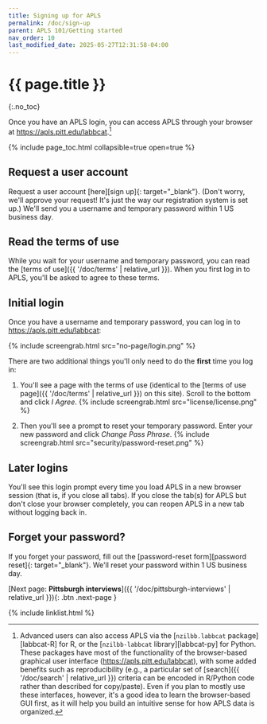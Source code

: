 ```yaml
---
title: Signing up for APLS
permalink: /doc/sign-up
parent: APLS 101/Getting started
nav_order: 10
last_modified_date: 2025-05-27T12:31:58-04:00
---
```


# {{ page.title }}
{:.no_toc}

Once you have an APLS login, you can access APLS through your browser at <https://apls.pitt.edu/labbcat>.[^r-python]

[^r-python]: Advanced users can also access APLS via the [`nzilbb.labbcat` package][labbcat-R] for R, or the [`nzilbb-labbcat` library][labbcat-py] for Python. These packages have most of the functionality of the browser-based graphical user interface (https://apls.pitt.edu/labbcat), with some added benefits such as reproducibility (e.g., a particular set of [search]({{ '/doc/search' | relative_url }}) criteria can be encoded in R/Python code rather than described for copy/paste). Even if you plan to mostly use these interfaces, however, it's a good idea to learn the browser-based GUI first, as it will help you build an intuitive sense for how APLS data is organized.

{% include page_toc.html collapsible=true open=true %}


## Request a user account

Request a user account [here][sign up]{: target="_blank"}.
(Don't worry, we'll approve your request! It's just the way our registration system is set up.)
We'll send you a username and temporary password within 1 US business day.


## Read the terms of use

While you wait for your username and temporary password, you can read the [terms of use]({{ '/doc/terms' | relative_url }}).
When you first log in to APLS, you'll be asked to agree to these terms.


## Initial login

Once you have a username and temporary password, you can log in to <https://apls.pitt.edu/labbcat>:

{% include screengrab.html src="no-page/login.png" %}

There are two additional things you'll only need to do the **first** time you log in:

1. You'll see a page with the terms of use (identical to the [terms of use page]({{ '/doc/terms' | relative_url }}) on this site). Scroll to the bottom and click _I Agree_.
   {% include screengrab.html src="license/license.png" %}
   
1. Then you'll see a prompt to reset your temporary password. Enter your new password and click _Change Pass Phrase_.
    {% include screengrab.html src="security/password-reset.png" %}


## Later logins

You'll see this login prompt every time you load APLS in a new browser session (that is, if you close all tabs).
If you close the tab(s) for APLS but don't close your browser completely, you can reopen APLS in a new tab without logging back in.


## Forget your password?

If you forget your password, fill out the [password-reset form][password reset]{: target="_blank"}.
We'll reset your password within 1 US business day.

[Next page: **Pittsburgh interviews**]({{ '/doc/pittsburgh-interviews' | relative_url }}){: .btn .next-page }

{% include linklist.html %}


